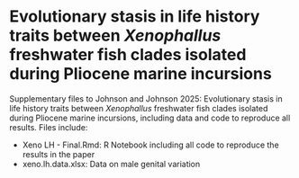 # Evolutionary stasis in life history traits between *Xenophallus* freshwater fish clades isolated during Pliocene marine incursions

Supplementary files to Johnson and Johnson 2025: Evolutionary stasis in life history traits between *Xenophallus* freshwater fish clades isolated during Pliocene marine incursions, including data and code to reproduce all results. Files include:

-   Xeno LH - Final.Rmd: R Notebook including all code to reproduce the results in the paper
-   xeno.lh.data.xlsx: Data on male genital variation
